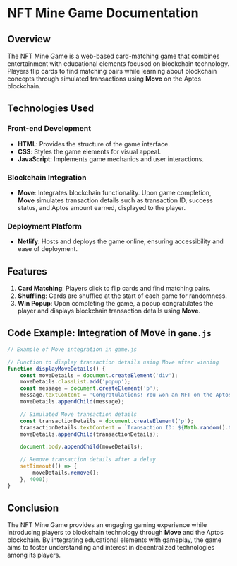 # NFT Mine Game Documentation

## Overview

The NFT Mine Game is a web-based card-matching game that combines entertainment with educational elements focused on blockchain technology. Players flip cards to find matching pairs while learning about blockchain concepts through simulated transactions using **Move** on the Aptos blockchain.

## Technologies Used

### Front-end Development
- **HTML**: Provides the structure of the game interface.
- **CSS**: Styles the game elements for visual appeal.
- **JavaScript**: Implements game mechanics and user interactions.

### Blockchain Integration
- **Move**: Integrates blockchain functionality. Upon game completion, **Move** simulates transaction details such as transaction ID, success status, and Aptos amount earned, displayed to the player.

### Deployment Platform
- **Netlify**: Hosts and deploys the game online, ensuring accessibility and ease of deployment.

## Features

1. **Card Matching**: Players click to flip cards and find matching pairs.
2. **Shuffling**: Cards are shuffled at the start of each game for randomness.
3. **Win Popup**: Upon completing the game, a popup congratulates the player and displays blockchain transaction details using **Move**.

## Code Example: Integration of Move in `game.js`

```javascript
// Example of Move integration in game.js

// Function to display transaction details using Move after winning
function displayMoveDetails() {
    const moveDetails = document.createElement('div');
    moveDetails.classList.add('popup');
    const message = document.createElement('p');
    message.textContent = 'Congratulations! You won an NFT on the Aptos blockchain.';
    moveDetails.appendChild(message);

    // Simulated Move transaction details
    const transactionDetails = document.createElement('p');
    transactionDetails.textContent = `Transaction ID: ${Math.random().toString(36).substr(2, 9)} | Status: Success | Amount: 10 APT`;
    moveDetails.appendChild(transactionDetails);

    document.body.appendChild(moveDetails);

    // Remove transaction details after a delay
    setTimeout(() => {
        moveDetails.remove();
    }, 4000);
}
```


## Conclusion

The NFT Mine Game provides an engaging gaming experience while introducing players to blockchain technology through **Move** and the Aptos blockchain. By integrating educational elements with gameplay, the game aims to foster understanding and interest in decentralized technologies among its players.
